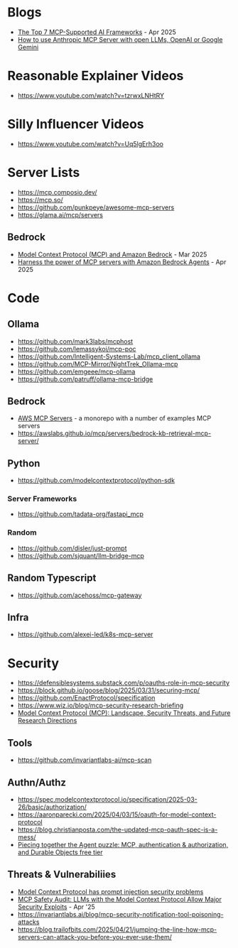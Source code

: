 # Blogs

- [The Top 7 MCP-Supported AI Frameworks](https://medium.com/@amosgyamfi/the-top-7-mcp-supported-ai-frameworks-a8e5030c87ab) - Apr 2025
- [How to use Anthropic MCP Server with open LLMs, OpenAI or Google Gemini](https://www.philschmid.de/mcp-example-llama)

# Reasonable Explainer Videos
- https://www.youtube.com/watch?v=tzrwxLNHtRY

# Silly Influencer Videos
- https://www.youtube.com/watch?v=Uq5lgErh3oo

# Server Lists
- https://mcp.composio.dev/
- https://mcp.so/
- https://github.com/punkpeye/awesome-mcp-servers
- https://glama.ai/mcp/servers

## Bedrock
- [Model Context Protocol (MCP) and Amazon Bedrock](https://community.aws/content/2uFvyCPQt7KcMxD9ldsJyjZM1Wp/model-context-protocol-mcp-and-amazon-bedrock?lang=en) - Mar 2025
- [Harness the power of MCP servers with Amazon Bedrock Agents](https://aws.amazon.com/blogs/machine-learning/harness-the-power-of-mcp-servers-with-amazon-bedrock-agents/) - Apr 2025

# Code
## Ollama
- https://github.com/mark3labs/mcphost
- https://github.com/lemassykoi/mcp-poc
- https://github.com/Intelligent-Systems-Lab/mcp_client_ollama
- https://github.com/MCP-Mirror/NightTrek_Ollama-mcp
- https://github.com/emgeee/mcp-ollama
- https://github.com/patruff/ollama-mcp-bridge

## Bedrock
- [AWS MCP Servers](https://github.com/awslabs/mcp/) - a monorepo with a number of examples MCP servers
- https://awslabs.github.io/mcp/servers/bedrock-kb-retrieval-mcp-server/

## Python
- https://github.com/modelcontextprotocol/python-sdk

### Server Frameworks
- https://github.com/tadata-org/fastapi_mcp

### Random
- https://github.com/disler/just-prompt
- https://github.com/sjquant/llm-bridge-mcp

## Random Typescript
- https://github.com/acehoss/mcp-gateway

## Infra
- https://github.com/alexei-led/k8s-mcp-server


# Security
- https://defensiblesystems.substack.com/p/oauths-role-in-mcp-security
- https://block.github.io/goose/blog/2025/03/31/securing-mcp/
- https://github.com/EnactProtocol/specification
- https://www.wiz.io/blog/mcp-security-research-briefing
- [Model Context Protocol (MCP): Landscape, Security Threats, and Future Research Directions](https://arxiv.org/pdf/2503.23278)
## Tools
- https://github.com/invariantlabs-ai/mcp-scan

## Authn/Authz
- https://spec.modelcontextprotocol.io/specification/2025-03-26/basic/authorization/
- https://aaronparecki.com/2025/04/03/15/oauth-for-model-context-protocol
- https://blog.christianposta.com/the-updated-mcp-oauth-spec-is-a-mess/
- [Piecing together the Agent puzzle: MCP, authentication & authorization, and Durable Objects free tier](https://blog.cloudflare.com/building-ai-agents-with-mcp-authn-authz-and-durable-objects/)

## Threats & Vulnerabiliies
- [Model Context Protocol has prompt injection security problems](https://simonwillison.net/2025/Apr/9/mcp-prompt-injection/)
- [MCP Safety Audit: LLMs with the Model Context Protocol
Allow Major Security Exploits](https://arxiv.org/pdf/2504.03767) - Apr '25
- https://invariantlabs.ai/blog/mcp-security-notification-tool-poisoning-attacks
- https://blog.trailofbits.com/2025/04/21/jumping-the-line-how-mcp-servers-can-attack-you-before-you-ever-use-them/
